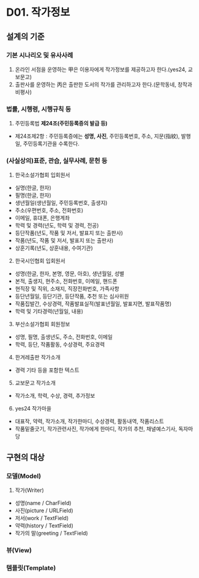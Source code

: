 # D01. 작가정보

## 설계의 기준

### 기본 시나리오 및 유사사례
1. 온라인 서점을 운영하는 甲은 이용자에게 작가정보를 제공하고자 한다.(yes24, 교보문고)
2. 출판사를 운영하는 丙은 출판한 도서의 작가를 관리하고자 한다.(문학동네, 창작과비평사)

### 법률, 시행령, 시행규칙 등
1. 주민등록법 **제24조(주민등록증의 발급 등)**
* 제24조제2항 : 주민등록증에는 **성명, 사진**, 주민등록번호, 주소, 지문(指紋), 발행일, 주민등록기관을 수록한다.

### (사실상의)표준, 관습, 실무사례, 문헌 등
1. 한국소설가협회 입회원서
* 실명(한글, 한자)
* 필명(한글, 한자)
* 생년월일(생년월일, 주민등록번호, 출생지)
* 주소(우편번호, 주소, 전화번호)
* 이메일, 휴대폰, 은행계좌
* 학력 및 경력(년도, 학력 및 경력, 전공)
* 등단작품(년도, 작품 및 저서, 발표지 또는 출판사)
* 작품(년도, 작품 및 저서, 발표지 또는 출판사)
* 상훈기록(년도, 상훈내용, 수여기관)

2. 한국시인협회 입회원서
* 성명(한글, 한자, 본명, 영문, 아호), 생년월일, 성별
* 본적, 출생지, 현주소, 전화번호, 이메일, 핸드폰
* 현직장 및 직위, 소재지, 직장전화번호, 가족사항
* 등단년월일, 등단기관, 등단작품, 추천 또는 심사위원
* 작품집발간, 수상경력, 작품발표실적(발표년월일, 발표지면, 발표작품명)
* 학력 및 기타경력(년월일, 내용)

3. 부산소설가협회 회원정보
* 성명, 필명, 출생년도, 주소, 전화번호, 이메일
* 학력, 등단, 작품활동, 수상경력, 주요경력

4. 한겨레출판 작가소개
* 경력 기타 등을 포함한 텍스트

5. 교보문고 작가소개
* 작가소개, 학력, 수상, 경력, 추가정보

6. yes24 작가마을
* 대표작, 약력, 작가소개, 작가한마디, 수상경력, 활동내역, 작품리스트
* 작품밑줄긋기, 작가관련사진, 작가에게 한마디, 작가의 추천, 채녈예스기사, 독자마당

## 구현의 대상
### 모델(Model)
1. 작가(Writer)
* 성명(name / CharField)
* 사진(picture / URLField)
* 저서(work / TextField)
* 약력(history / TextField)
* 작가의 말(greeting / TextField)

### 뷰(View)
### 템플릿(Template)